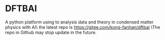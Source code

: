 # DFTBAI
A python platform using to analysis data and theory in condensed matter physics with AI\\
the latest repo is https://gitee.com/kong-fanhan/dftbai
\\The repo in Github may stop update in the future.